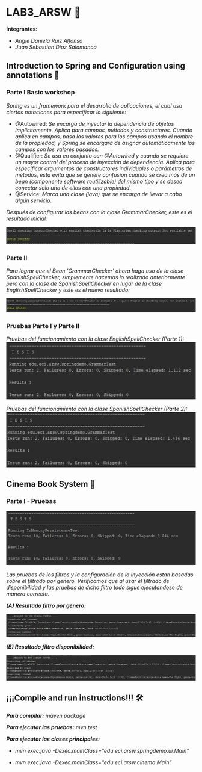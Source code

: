 # LAB3_ARSW  🚀
**Integrantes:**


* _Angie Daniela Ruiz Alfonso_
* _Juan Sebastian Díaz Salamanca_ 
## Introduction to Spring and Configuration using annotations 🔎
### Parte I Basic workshop
_Spring es un framework para el desarrollo de aplicaciones, el cual usa ciertas notaciones para especificar lo siguiente:_


  * @Autowired: _Se encarga de inyectar la dependencia de objetos implícitamente. Aplica para campos, métodos y constructores. Cuando aplica en campos, pasa los valores para los campos usando el nombre de la propiedad, y Spring se encargará de asignar automáticamente los campos con los valores pasados._
  * @Qualifier: _Se usa en conjunto con @Autowired y cuando se requiere un mayor control del proceso de inyección de dependencia. Aplica para especificar argumentos de constructores individuales o parámetros de métodos, esta evita que se genere confusión cuando se crea más de un bean (componente software reutilizable) del mismo tipo y se desea conectar solo uno de ellos con una propiedad._
  * @Service: _Marca una clase (java) que se encarga de llevar a cabo algún servicio._  
  
  
_Después de configurar los beans con la clase GrammarChecker, este es el resultado inicial:_


![alt text](https://raw.githubusercontent.com/angiedanielar/LAB3_ARSW/master/img/1.png)
### Parte II
_Para lograr que el Bean 'GrammarChecker' ahora haga uso de la clase SpanishSpellChecker, simplemente hacemos lo realizado anteriormente pero con la clase de SpanishSpellChecker en lugar de la clase EnglishSpellChecker y este es el nuevo resultado:_


![alt text](https://raw.githubusercontent.com/angiedanielar/LAB3_ARSW/master/img/2.png)
### Pruebas Parte I y Parte II
_Pruebas del funcionamiento con la clase EnglishSpellChecker (Parte 1):_
![alt text](https://raw.githubusercontent.com/angiedanielar/LAB3_ARSW/master/img/3.png)


_Pruebas del funcionamiento con la clase SpanishSpellChecker (Parte 2):_
![alt text](https://raw.githubusercontent.com/angiedanielar/LAB3_ARSW/master/img/4.png)
## Cinema Book System 🎥
### Parte I - Pruebas 
![alt text](https://raw.githubusercontent.com/angiedanielar/LAB3_ARSW/master/img/5.png)


_Las pruebas de los filtros y la configuración de la inyección estan basadas sobre el filtrado por genero. Verificamos que al usar el filtrado de disponibilidad y las pruebas de dicho filtro todo sigue ejecutandose de manera correcta._


_**(A) Resultado filtro por género:**_


![alt text](https://raw.githubusercontent.com/angiedanielar/LAB3_ARSW/master/img/6.png)


_**(B) Resultado filtro disponibilidad:**_


![alt text](https://raw.githubusercontent.com/angiedanielar/LAB3_ARSW/master/img/7.png)
### 
## ¡¡¡Compile and run instructions!!! 🛠️
**_Para compilar:_**
_maven package_


**_Para ejecutar las pruebas:_**
_mvn test_


**_Para ejecutar las clases principales:_** 
 * _mvn exec:java -Dexec.mainClass="edu.eci.arsw.springdemo.ui.Main"_
 
 
 * _mvn exec:java -Dexec.mainClass="edu.eci.arsw.cinema.Main"_

 

